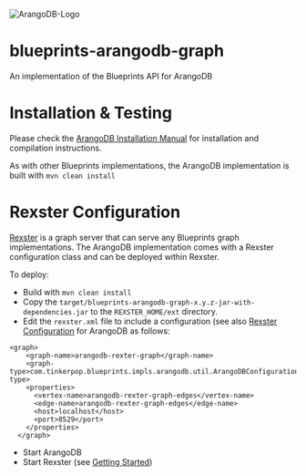 ![ArangoDB-Logo](https://www.arangodb.org/wp-content/uploads/2012/10/logo_arangodb_transp.png)



blueprints-arangodb-graph
=========================

An implementation of the Blueprints API for ArangoDB

Installation & Testing
=======================

Please check the
[ArangoDB Installation Manual](http://www.arangodb.org/manuals/current/InstallManual.html)
for installation and compilation instructions.

As with other Blueprints implementations, the ArangoDB implementation is built with
	```mvn clean install```

Rexster Configuration
=====================

[Rexster](http://rexster.tinkerpop.com) is a graph server that can serve any Blueprints graph implementations. The ArangoDB implementation comes with a Rexster configuration class and can be deployed within Rexster.

To deploy:

* Build with `mvn clean install`
* Copy the `target/blueprints-arangodb-graph-x.y.z-jar-with-dependencies.jar` to the `REXSTER_HOME/ext` directory.
* Edit the `rexster.xml` file to include a configuration (see also [Rexster Configuration](https://github.com/tinkerpop/rexster/wiki/Rexster-Configuration) for ArangoDB as follows:

```text
<graph>
    <graph-name>arangodb-rexter-graph</graph-name>
    <graph-type>com.tinkerpop.blueprints.impls.arangodb.util.ArangoDBConfiguration</graph-type>
    <properties>
      <vertex-name>arangodb-rexter-graph-edges</vertex-name>
      <edge-name>arangodb-rexter-graph-edges</edge-name>
      <host>localhost</host>
      <port>8529</port>
    </properties>
  </graph>
```

* Start ArangoDB
* Start Rexster (see [Getting Started](https://github.com/tinkerpop/rexster/wiki/Getting-Started))

